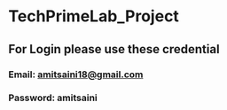# TechPrimeLab_Project

## For Login please use these credential
### Email: amitsaini18@gmail.com
### Password: amitsaini
